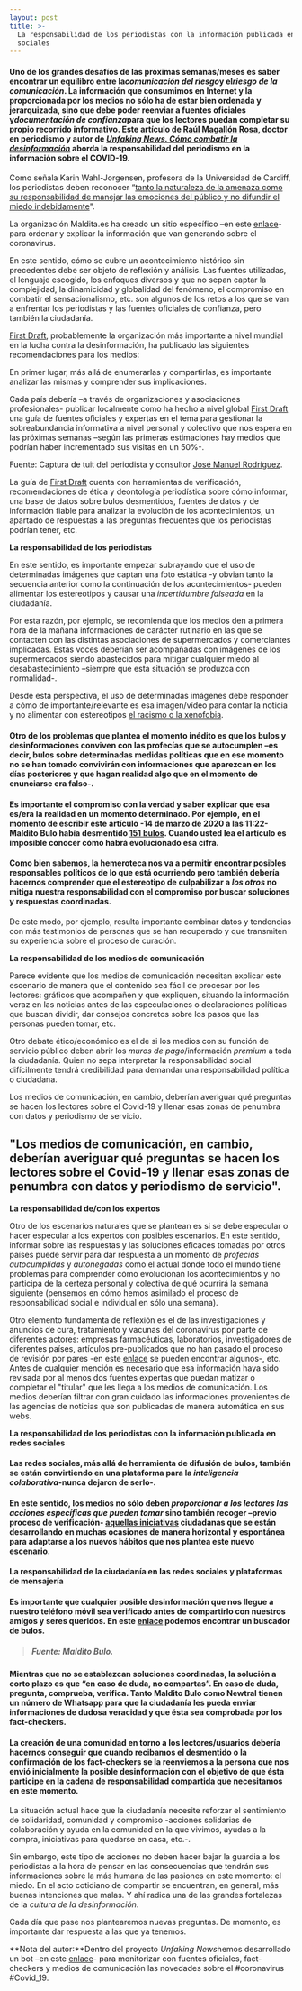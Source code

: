```yaml
---
layout: post
title: >-
  La responsabilidad de los periodistas con la información publicada en redes
  sociales
---
```

<!--StartFragment-->

#### **Uno de los grandes desafíos de las próximas semanas/meses es saber encontrar un equilibro entre la*comunicación del riesgo*y el*riesgo de la comunicación*. La información que consumimos en Internet y la proporcionada por los medios no sólo ha de estar bien ordenada y jerarquizada, sino que debe poder reenviar a fuentes oficiales y*documentación de confianza*para que los lectores puedan completar su propio recorrido informativo. Este artículo de [Raúl Magallón Rosa](https://twitter.com/raulmagallon), doctor en periodismo y autor de *[Unfaking News. Cómo combatir la desinformación](https://unfakingnews.com/)* aborda la responsabilidad del periodismo en la información sobre el COVID-19.**

Como señala Karin Wahl-Jorgensen, profesora de la Universidad de Cardiff, los periodistas deben reconocer “[tanto la naturaleza de la amenaza como su responsabilidad de manejar las emociones del público y no difundir el miedo indebidamente](https://theconversation.com/coronavirus-how-media-coverage-of-epidemics-often-stokes-fear-and-panic-131844)".

La organización Maldita.es ha creado un sitio específico –en este [enlace](https://maldita.es/coronavirus)- para ordenar y explicar la información que van generando sobre el coronavirus.

En este sentido, cómo se cubre un acontecimiento histórico sin precedentes debe ser objeto de reflexión y análisis. Las fuentes utilizadas, el lenguaje escogido, los enfoques diversos y que no sepan captar la complejidad, la dinamicidad y globalidad del fenómeno, el compromiso en combatir el sensacionalismo, etc. son algunos de los retos a los que se van a enfrentar los periodistas y las fuentes oficiales de confianza, pero también la ciudadanía.

[First Draft](https://firstdraftnews.org/), probablemente la organización más importante a nivel mundial en la lucha contra la desinformación, ha publicado las siguientes recomendaciones para los medios:

En primer lugar, más allá de enumerarlas y compartirlas, es importante analizar las mismas y comprender sus implicaciones.

Cada país debería –a través de organizaciones y asociaciones profesionales- publicar localmente como ha hecho a nivel global [First Draft](https://firstdraftnews.org/long-form-article/coronavirus-resources-for-reporters/) una guía de fuentes oficiales y expertas en el tema para gestionar la sobreabundancia informativa a nivel personal y colectivo que nos espera en las próximas semanas –según las primeras estimaciones hay medios que podrían haber incrementado sus visitas en un 50%-.

Fuente: Captura de tuit del periodista y consultor [José Manuel Rodríguez](https://twitter.com/josemanuelrodos/status/1238433128131235842).

La guía de [First Draft](https://twitter.com/firstdraftnews) cuenta con herramientas de verificación, recomendaciones de ética y deontología periodística sobre cómo informar, una base de datos sobre bulos desmentidos, fuentes de datos y de información fiable para analizar la evolución de los acontecimientos, un apartado de respuestas a las preguntas frecuentes que los periodistas podrían tener, etc.

**La responsabilidad de los periodistas**

En este sentido, es importante empezar subrayando que el uso de determinadas imágenes que captan una foto estática -y obvian tanto la secuencia anterior como la continuación de los acontecimientos- pueden alimentar los estereotipos y causar una *incertidumbre falseada* en la ciudadanía.

Por esta razón, por ejemplo, se recomienda que los medios den a primera hora de la mañana informaciones de carácter rutinario en las que se contacten con las distintas asociaciones de supermercados y comerciantes implicadas. Estas voces deberían ser acompañadas con imágenes de los supermercados siendo abastecidos para mitigar cualquier miedo al desabastecimiento –siempre que esta situación se produzca con normalidad-.

Desde esta perspectiva, el uso de determinadas imágenes debe responder a cómo de importante/relevante es esa imagen/vídeo para contar la noticia y no alimentar con estereotipos [el racismo o la xenofobia](https://www.aaja.org/guidance_on_coronavirus_coverage).

#### Otro de los problemas que plantea el momento inédito es que los bulos y desinformaciones conviven con las profecías que se autocumplen –es decir, bulos sobre determinadas medidas políticas que en ese momento no se han tomado convivirán con informaciones que aparezcan en los días posteriores y que hagan realidad algo que en el momento de enunciarse era falso-.

#### Es importante el compromiso con la verdad y saber explicar que esa es/era la realidad en un momento determinado. Por ejemplo, en el momento de escribir este artículo -14 de marzo de 2020 a las 11:22- Maldito Bulo había desmentido [151 bulos](https://maldita.es/malditobulo/2020/03/14/coronavirus-bulos-pandemia-prevenir-virus/). Cuando usted lea el artículo es imposible conocer cómo habrá evolucionado esa cifra.

#### Como bien sabemos, la hemeroteca nos va a permitir encontrar posibles responsables políticos de lo que está ocurriendo pero también debería hacernos comprender que el estereotipo de culpabilizar a *los otros* no mitiga nuestra responsabilidad con el compromiso por buscar soluciones y respuestas coordinadas.

De este modo, por ejemplo, resulta importante combinar datos y tendencias con más testimonios de personas que se han recuperado y que transmiten su experiencia sobre el proceso de curación.

**La responsabilidad de los medios de comunicación**

Parece evidente que los medios de comunicación necesitan explicar este escenario de manera que el contenido sea fácil de procesar por los lectores: gráficos que acompañen y que expliquen, situando la información veraz en las noticias antes de las especulaciones o declaraciones políticas que buscan dividir, dar consejos concretos sobre los pasos que las personas pueden tomar, etc.

Otro debate ético/económico es el de si los medios con su función de servicio público deben abrir los *muros de pago*/información *premium* a toda la ciudadanía. Quien no sepa interpretar la responsabilidad social difícilmente tendrá credibilidad para demandar una responsabilidad política o ciudadana.

Los medios de comunicación, en cambio, deberían averiguar qué preguntas se hacen los lectores sobre el Covid-19 y llenar esas zonas de penumbra con datos y periodismo de servicio.

## "Los medios de comunicación, en cambio, deberían averiguar qué preguntas se hacen los lectores sobre el Covid-19 y llenar esas zonas de penumbra con datos y periodismo de servicio".

**La responsabilidad de/con los expertos**

Otro de los escenarios naturales que se plantean es si se debe especular o hacer especular a los expertos con posibles escenarios. En este sentido, informar sobre las respuestas y las soluciones eficaces tomadas por otros países puede servir para dar respuesta a un momento de *profecías autocumplidas* y *autonegadas* como el actual donde todo el mundo tiene problemas para comprender cómo evolucionan los acontecimientos y no participa de la certeza personal y colectiva de qué ocurrirá la semana siguiente (pensemos en cómo hemos asimilado el proceso de responsabilidad social e individual en sólo una semana).

Otro elemento fundamenta de reflexión es el de las investigaciones y anuncios de cura, tratamiento y vacunas del coronavirus por parte de diferentes actores: empresas farmacéuticas, laboratorios, investigadores de diferentes países, artículos pre-publicados que no han pasado el proceso de revisión por pares -en este [enlace](https://outbreaksci.prereview.org/) se pueden encontrar algunos-, etc. Antes de cualquier mención es necesario que esa información haya sido revisada por al menos dos fuentes expertas que puedan matizar o completar el "titular" que les llega a los medios de comunicación. Los medios deberían filtrar con gran cuidado las informaciones provenientes de las agencias de noticias que son publicadas de manera automática en sus webs.

**La responsabilidad de los periodistas con la información publicada en redes sociales**

#### Las redes sociales, más allá de herramienta de difusión de bulos, también se están convirtiendo en una plataforma para la *inteligencia colaborativa*-nunca dejaron de serlo-.

#### En este sentido, los medios no sólo deben *proporcionar a los lectores las acciones específicas que pueden tomar* sino también recoger –previo proceso de verificación- [aquellas iniciativas](https://twitter.com/eldiarioes/status/1238169971861135362) ciudadanas que se están desarrollando en muchas ocasiones de manera horizontal y espontánea para adaptarse a los nuevos hábitos que nos plantea este nuevo escenario.

#### La responsabilidad de la ciudadanía en las redes sociales y plataformas de mensajería

#### Es importante que cualquier posible desinformación que nos llegue a nuestro teléfono móvil sea verificado antes de compartirlo con nuestros amigos y seres queridos. En este [enlace](https://maldita.es/malditobulo/?keywords=coronavirus) podemos encontrar un buscador de bulos.

> ##### Fuente: Maldito Bulo.

#### Mientras que no se establezcan soluciones coordinadas, la solución a corto plazo es que “en caso de duda, no compartas”. En caso de duda, pregunta, comprueba, verifica. Tanto Maldito Bulo como Newtral tienen un número de Whatsapp para que la ciudadanía les pueda enviar informaciones de dudosa veracidad y que ésta sea comprobada por los fact-checkers.

#### La creación de una comunidad en torno a los lectores/usuarios debería hacernos conseguir que cuando recibamos el desmentido o la confirmación de los fact-checkers se la reenviemos a la persona que nos envió inicialmente la posible desinformación con el objetivo de que ésta participe en la cadena de responsabilidad compartida que necesitamos en este momento.

La situación actual hace que la ciudadanía necesite reforzar el sentimiento de solidaridad, comunidad y compromiso -acciones solidarias de colaboración y ayuda en la comunidad en la que vivimos, ayudas a la compra, iniciativas para quedarse en casa, etc.-.

Sin embargo, este tipo de acciones no deben hacer bajar la guardia a los periodistas a la hora de pensar en las consecuencias que tendrán sus informaciones sobre la más humana de las pasiones en este momento: el miedo. En el acto cotidiano de compartir se encuentran, en general, más buenas intenciones que malas. Y ahí radica una de las grandes fortalezas de la *cultura de la desinformación*.

Cada día que pase nos plantearemos nuevas preguntas. De momento, es importante dar respuesta a las que ya tenemos.

**Nota del autor:**Dentro del proyecto *Unfaking News*hemos desarrollado un bot –en este [enlace](https://twitter.com/Unfaking_es)- para monitorizar con fuentes oficiales, fact-checkers y medios de comunicación las novedades sobre el #coronavirus #Covid_19.

<!--EndFragment-->